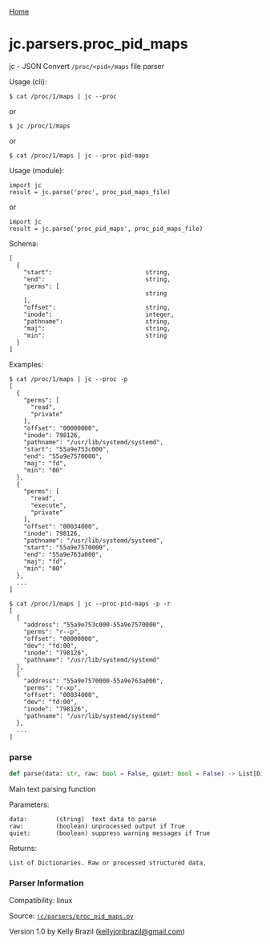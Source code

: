 [Home](https://kellyjonbrazil.github.io/jc/)
<a id="jc.parsers.proc_pid_maps"></a>

# jc.parsers.proc\_pid\_maps

jc - JSON Convert `/proc/<pid>/maps` file parser

Usage (cli):

    $ cat /proc/1/maps | jc --proc

or

    $ jc /proc/1/maps

or

    $ cat /proc/1/maps | jc --proc-pid-maps

Usage (module):

    import jc
    result = jc.parse('proc', proc_pid_maps_file)

or

    import jc
    result = jc.parse('proc_pid_maps', proc_pid_maps_file)

Schema:

    [
      {
        "start":                          string,
        "end":                            string,
        "perms": [
                                          string
        ],
        "offset":                         string,
        "inode":                          integer,
        "pathname":                       string,
        "maj":                            string,
        "min":                            string
      }
    ]

Examples:

    $ cat /proc/1/maps | jc --proc -p
    [
      {
        "perms": [
          "read",
          "private"
        ],
        "offset": "00000000",
        "inode": 798126,
        "pathname": "/usr/lib/systemd/systemd",
        "start": "55a9e753c000",
        "end": "55a9e7570000",
        "maj": "fd",
        "min": "00"
      },
      {
        "perms": [
          "read",
          "execute",
          "private"
        ],
        "offset": "00034000",
        "inode": 798126,
        "pathname": "/usr/lib/systemd/systemd",
        "start": "55a9e7570000",
        "end": "55a9e763a000",
        "maj": "fd",
        "min": "00"
      },
      ...
    ]

    $ cat /proc/1/maps | jc --proc-pid-maps -p -r
    [
      {
        "address": "55a9e753c000-55a9e7570000",
        "perms": "r--p",
        "offset": "00000000",
        "dev": "fd:00",
        "inode": "798126",
        "pathname": "/usr/lib/systemd/systemd"
      },
      {
        "address": "55a9e7570000-55a9e763a000",
        "perms": "r-xp",
        "offset": "00034000",
        "dev": "fd:00",
        "inode": "798126",
        "pathname": "/usr/lib/systemd/systemd"
      },
      ...
    ]

<a id="jc.parsers.proc_pid_maps.parse"></a>

### parse

```python
def parse(data: str, raw: bool = False, quiet: bool = False) -> List[Dict]
```

Main text parsing function

Parameters:

    data:        (string)  text data to parse
    raw:         (boolean) unprocessed output if True
    quiet:       (boolean) suppress warning messages if True

Returns:

    List of Dictionaries. Raw or processed structured data.

### Parser Information
Compatibility:  linux

Source: [`jc/parsers/proc_pid_maps.py`](https://github.com/kellyjonbrazil/jc/blob/master/jc/parsers/proc_pid_maps.py)

Version 1.0 by Kelly Brazil (kellyjonbrazil@gmail.com)
